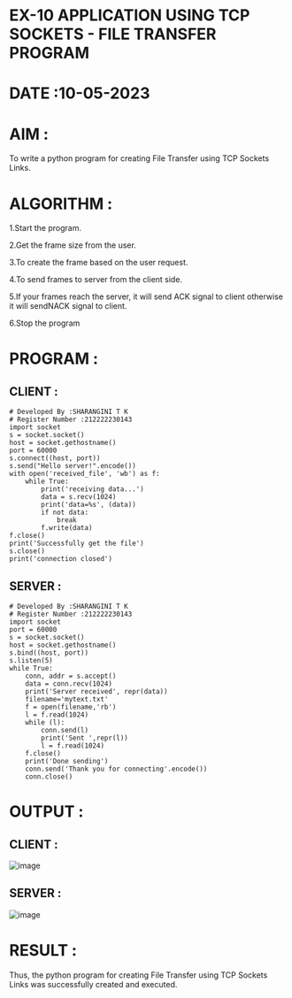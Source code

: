 # EX-10 APPLICATION USING TCP SOCKETS - FILE TRANSFER PROGRAM

# DATE :10-05-2023

# AIM :

To write a python program for creating File Transfer using TCP Sockets Links.

# ALGORITHM :

1.Start the program.

2.Get the frame size from the user.

3.To create the frame based on the user request.

4.To send frames to server from the client side.

5.If your frames reach the server, it will send ACK signal to client otherwise it will sendNACK signal to client.

6.Stop the program


# PROGRAM :

## CLIENT :
```
# Developed By :SHARANGINI T K
# Register Number :212222230143
import socket
s = socket.socket()
host = socket.gethostname()
port = 60000
s.connect((host, port))
s.send("Hello server!".encode())
with open('received_file', 'wb') as f:
    while True:
        print('receiving data...')
        data = s.recv(1024)
        print('data=%s', (data))
        if not data:
            break
        f.write(data)
f.close()
print('Successfully get the file')
s.close()
print('connection closed')
````
## SERVER :
```
# Developed By :SHARANGINI T K
# Register Number :212222230143
import socket
port = 60000
s = socket.socket()
host = socket.gethostname()
s.bind((host, port))
s.listen(5)
while True:
    conn, addr = s.accept()
    data = conn.recv(1024)
    print('Server received', repr(data))
    filename='mytext.txt'
    f = open(filename,'rb')
    l = f.read(1024)
    while (l):
        conn.send(l)
        print('Sent ',repr(l))
        l = f.read(1024)
    f.close()
    print('Done sending')
    conn.send('Thank you for connecting'.encode())
    conn.close()
```
# OUTPUT :

## CLIENT :

![image](https://github.com/shara56/EX-10/assets/113497104/632e8249-a4d9-40f3-b178-2aa1eeed497c)

## SERVER :

![image](https://github.com/shara56/EX-10/assets/113497104/65020740-f109-4dcf-8b28-c9a7fd62c6f1)

# RESULT :

Thus, the python program for creating File Transfer using TCP Sockets Links was successfully created and executed.
